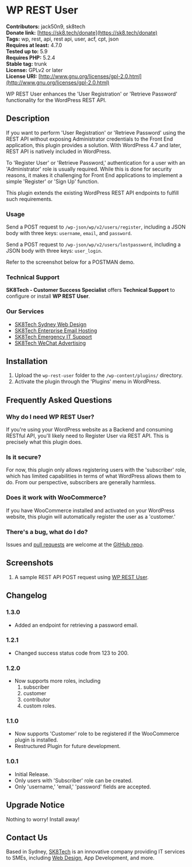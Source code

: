 # WP REST User

**Contributors:** jack50n9, sk8tech  
**Donate link:** [https://sk8.tech/donate](https://sk8.tech/donate)  
**Tags:** wp, rest, api, rest api, user, acf, cpt, json  
**Requires at least:** 4.7.0  
**Tested up to:** 5.9  
**Requires PHP:** 5.2.4  
**Stable tag:** trunk  
**License:** GPLv2 or later  
**License URI:** [http://www.gnu.org/licenses/gpl-2.0.html](http://www.gnu.org/licenses/gpl-2.0.html)

WP REST User enhances the 'User Registration' or 'Retrieve Password' functionality for the WordPress REST API.

## Description

If you want to perform 'User Registration' or 'Retrieve Password' using the REST API without exposing Administrator credentials to the Front End application, this plugin provides a solution. With WordPress 4.7 and later, REST API is natively included in WordPress.

To 'Register User' or 'Retrieve Password,' authentication for a user with an 'Administrator' role is usually required. While this is done for security reasons, it makes it challenging for Front End applications to implement a simple 'Register' or 'Sign Up' function.

This plugin extends the existing WordPress REST API endpoints to fulfill such requirements.

### Usage

Send a POST request to `/wp-json/wp/v2/users/register`, including a JSON body with three keys: `username`, `email`, and `password`.

Send a POST request to `/wp-json/wp/v2/users/lostpassword`, including a JSON body with three keys: `user_login`.

Refer to the screenshot below for a POSTMAN demo.

### Technical Support

**SK8Tech - Customer Success Specialist** offers **Technical Support** to configure or install **WP REST User**.

### Our Services
- [SK8Tech Sydney Web Design](https://sk8.tech/services/web-design/)
- [SK8Tech Enterprise Email Hosting](https://sk8.tech/services/enterprise/email-hosting/)
- [SK8Tech Emergency IT Support](https://sk8.tech/services/enterprise/it-support/emergency-support/)
- [SK8Tech WeChat Advertising](https://sk8.tech/services/wechat/)

## Installation

1. Upload the `wp-rest-user` folder to the `/wp-content/plugins/` directory.
2. Activate the plugin through the 'Plugins' menu in WordPress.

## Frequently Asked Questions

### Why do I need WP REST User?

If you're using your WordPress website as a Backend and consuming RESTful API, you'll likely need to Register User via REST API. This is precisely what this plugin does.

### Is it secure?

For now, this plugin only allows registering users with the 'subscriber' role, which has limited capabilities in terms of what WordPress allows them to do. From our perspective, subscribers are generally harmless.

### Does it work with WooCommerce?

If you have WooCommerce installed and activated on your WordPress website, this plugin will automatically register the user as a 'customer.'

### There's a bug, what do I do?

Issues and [pull requests](https://github.com/sk8-pty-ltd/wp-rest-user/pulls) are welcome at the [GitHub repo](https://github.com/sk8-pty-ltd/wp-rest-user).

## Screenshots

1. A sample REST API POST request using [WP REST User](https://wordpress.org/plugins/wp-rest-user/).

## Changelog

### 1.3.0

* Added an endpoint for retrieving a password email.

### 1.2.1

* Changed success status code from 123 to 200.

### 1.2.0

* Now supports more roles, including
  1. subscriber
  2. customer
  3. contributor
  4. custom roles.

### 1.1.0

* Now supports 'Customer' role to be registered if the WooCommerce plugin is installed.
* Restructured Plugin for future development.

### 1.0.1

* Initial Release.
* Only users with 'Subscriber' role can be created.
* Only 'username,' 'email,' 'password' fields are accepted.

## Upgrade Notice

Nothing to worry! Install away!

## Contact Us

Based in Sydney, [SK8Tech](https://sk8.tech) is an innovative company providing IT services to SMEs, including [Web Design](https://sk8.tech/services/web-design), App Development, and more.
